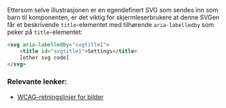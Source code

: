 Ettersom selve illustrasjonen er en egendefinert SVG som sendes inn som barn til komponenten, er det viktig for skjermleserbrukere at denne SVGen får et beskrivende `title`-elementet med tilhørende `aria-labelledby` som peker på `title`-elementet:

```html
<svg aria-labelledby="svgtitle1">
    <title id="svgtitle1">Settings</title>
    [other svg code]
</svg>
```

### Relevante lenker:
- [WCAG-retningslinjer for bilder](https://www.w3.org/WAI/tutorials/images/tips/)